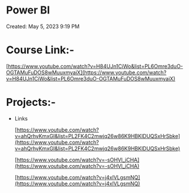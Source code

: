 # Power BI

Created: May 5, 2023 9:19 PM

# Course Link:-

[https://www.youtube.com/watch?v=H84UJn1CiWo&list=PL6Omre3duO-OGTAMuFuDOS8wMuuxmyaiX](https://www.youtube.com/watch?v=H84UJn1CiWo&list=PL6Omre3duO-OGTAMuFuDOS8wMuuxmyaiX)

# Projects:-

- Links
    
    [https://www.youtube.com/watch?v=ahQrhyKmxGI&list=PL2FK4C2mwjq26w86K9HBKlDUQSxHrSbke](https://www.youtube.com/watch?v=ahQrhyKmxGI&list=PL2FK4C2mwjq26w86K9HBKlDUQSxHrSbke)
    
    [https://www.youtube.com/watch?v=-sOHVl_iCHA](https://www.youtube.com/watch?v=-sOHVl_iCHA)
    
    [https://www.youtube.com/watch?v=j4xlVLgsmNQ](https://www.youtube.com/watch?v=j4xlVLgsmNQ)